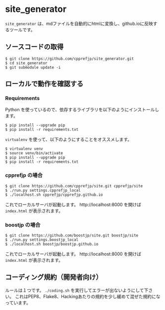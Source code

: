 site_generator
==============

`site_generator` は、mdファイルを自動的にhtmlに変換し、github.ioに反映するツールです。

## ソースコードの取得

```
$ git clone https://github.com/cpprefjp/site_generator.git
$ cd site_generator
$ git submodule update -i
```

## ローカルで動作を確認する

### Requirements

Python を使っているので、依存するライブラリを以下のようにインストールします。

```
$ pip install --upgrade pip
$ pip install -r requirements.txt
```

`virtualenv` を使って、以下のようにすることをオススメします。

```
$ virtualenv venv
$ source venv/bin/activate
$ pip install --upgrade pip
$ pip install -r requirements.txt
```

### cpprefjp の場合

```
$ git clone https://github.com/cpprefjp/site.git cpprefjp/site
$ ./run.py settings.cpprefjp_local
$ ./localhost.sh cpprefjp/cpprefjp.github.io
```

これでローカルサーバが起動します。
http://localhost:8000 を開けば `index.html` が表示されます。

### boostjp の場合

```
$ git clone https://github.com/boostjp/site.git boostjp/site
$ ./run.py settings.boostjp_local
$ ./localhost.sh boostjp/boostjp.github.io
```

これでローカルサーバが起動します。
http://localhost:8000 を開けば `index.html` が表示されます。

## コーディング規約（開発者向け）

ルールは１つです。
`./coding.sh` を実行してエラーが出ないようにして下さい。
これはPEP8、Flake8、Hackingあたりの規約を少し緩めて混ぜた規約になっています。
